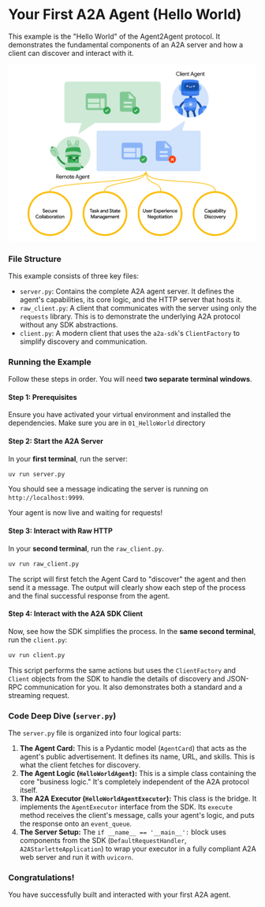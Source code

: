 # Your First A2A Agent (Hello World)

This example is the "Hello World" of the Agent2Agent protocol. It demonstrates the fundamental components of an A2A server and how a client can discover and interact with it.

![A2A Communication](/public/a2a_communication.png)

### File Structure

This example consists of three key files:

*   `server.py`: Contains the complete A2A agent server. It defines the agent's capabilities, its core logic, and the HTTP server that hosts it.
*   `raw_client.py`: A client that communicates with the server using only the `requests` library. This is to demonstrate the underlying A2A protocol without any SDK abstractions.
*   `client.py`: A modern client that uses the `a2a-sdk`'s `ClientFactory` to simplify discovery and communication.

### Running the Example

Follow these steps in order. You will need **two separate terminal windows**.

#### Step 1: Prerequisites

Ensure you have activated your virtual environment and installed the dependencies. Make sure you are in `01_HelloWorld` directory


#### Step 2: Start the A2A Server

In your **first terminal**, run the server:

```bash
uv run server.py
```

You should see a message indicating the server is running on `http://localhost:9999`.


Your agent is now live and waiting for requests!

#### Step 3: Interact with Raw HTTP

In your **second terminal**, run the `raw_client.py`.

```bash
uv run raw_client.py
```

The script will first fetch the Agent Card to "discover" the agent and then send it a message. The output will clearly show each step of the process and the final successful response from the agent.

#### Step 4: Interact with the A2A SDK Client

Now, see how the SDK simplifies the process. In the **same second terminal**, run the `client.py`:

```bash
uv run client.py
```

This script performs the same actions but uses the `ClientFactory` and `Client` objects from the SDK to handle the details of discovery and JSON-RPC communication for you. It also demonstrates both a standard and a streaming request.

### Code Deep Dive (`server.py`)

The `server.py` file is organized into four logical parts:

1.  **The Agent Card:** This is a Pydantic model (`AgentCard`) that acts as the agent's public advertisement. It defines its name, URL, and skills. This is what the client fetches for discovery.
2.  **The Agent Logic (`HelloWorldAgent`):** This is a simple class containing the core "business logic." It's completely independent of the A2A protocol itself.
3.  **The A2A Executor (`HelloWorldAgentExecutor`):** This class is the bridge. It implements the `AgentExecutor` interface from the SDK. Its `execute` method receives the client's message, calls your agent's logic, and puts the response onto an `event_queue`.
4.  **The Server Setup:** The `if __name__ == '__main__':` block uses components from the SDK (`DefaultRequestHandler`, `A2AStarletteApplication`) to wrap your executor in a fully compliant A2A web server and run it with `uvicorn`.

### Congratulations!

You have successfully built and interacted with your first A2A agent.
